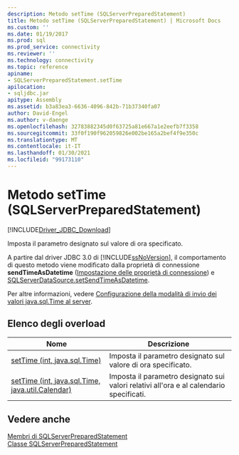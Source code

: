```yaml
---
description: Metodo setTime (SQLServerPreparedStatement)
title: Metodo setTime (SQLServerPreparedStatement) | Microsoft Docs
ms.custom: ''
ms.date: 01/19/2017
ms.prod: sql
ms.prod_service: connectivity
ms.reviewer: ''
ms.technology: connectivity
ms.topic: reference
apiname:
- SQLServerPreparedStatement.setTime
apilocation:
- sqljdbc.jar
apitype: Assembly
ms.assetid: b3a83ea3-6636-4096-842b-71b37340fa07
author: David-Engel
ms.author: v-daenge
ms.openlocfilehash: 32783882345d0f63725a81e667a1e2eefb7f3358
ms.sourcegitcommit: 33f0f190f962059826e002be165a2bef4f9e350c
ms.translationtype: MT
ms.contentlocale: it-IT
ms.lasthandoff: 01/30/2021
ms.locfileid: "99173110"
---
```

# <a name="settime-method-sqlserverpreparedstatement"></a>Metodo setTime (SQLServerPreparedStatement)
[!INCLUDE[Driver_JDBC_Download](../../../includes/driver_jdbc_download.md)]

  Imposta il parametro designato sul valore di ora specificato.  
  
 A partire dal driver JDBC 3.0 di [!INCLUDE[ssNoVersion](../../../includes/ssnoversion-md.md)], il comportamento di questo metodo viene modificato dalla proprietà di connessione **sendTimeAsDatetime** ([Impostazione delle proprietà di connessione](../../../connect/jdbc/setting-the-connection-properties.md)) e [SQLServerDataSource.setSendTimeAsDatetime](../../../connect/jdbc/reference/setsendtimeasdatetime-method-sqlserverdatasource.md).  
  
 Per altre informazioni, vedere [Configurazione della modalità di invio dei valori java.sql.Time al server](../../../connect/jdbc/configuring-how-java-sql-time-values-are-sent-to-the-server.md).  
  
## <a name="overload-list"></a>Elenco degli overload  
  
|Nome|Descrizione|  
|----------|-----------------|  
|[setTime (int, java.sql.Time)](../../../connect/jdbc/reference/settime-method-int-java-sql-time.md)|Imposta il parametro designato sul valore di ora specificato.|  
|[setTime (int, java.sql.Time, java.util.Calendar)](../../../connect/jdbc/reference/settime-method-int-java-sql-time-java-util-calendar.md)|Imposta il parametro designato sui valori relativi all'ora e al calendario specificati.|  
  
## <a name="see-also"></a>Vedere anche  
 [Membri di SQLServerPreparedStatement](../../../connect/jdbc/reference/sqlserverpreparedstatement-members.md)   
 [Classe SQLServerPreparedStatement](../../../connect/jdbc/reference/sqlserverpreparedstatement-class.md)  
  
  
